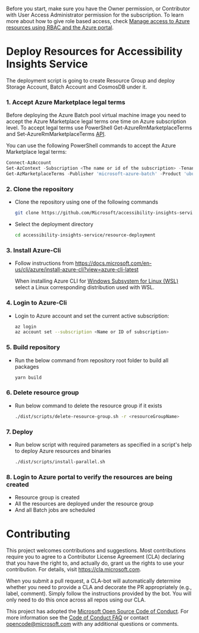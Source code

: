 <!--
Copyright (c) Microsoft Corporation. All rights reserved.
Licensed under the MIT License.
-->

Before you start, make sure you have the Owner permission, or Contributor with User Access Administrator permission for the subscription. To learn more about how to give role based access, check [Manage access to Azure resources using RBAC and the Azure portal](https://docs.microsoft.com/en-us/azure/role-based-access-control/role-assignments-portal).

# Deploy Resources for Accessibility Insights Service

The deployment script is going to create Resource Group and deploy Storage Account, Batch Account and CosmosDB under it.

### 1. Accept Azure Marketplace legal terms

Before deploying the Azure Batch pool virtual machine image you need to accept the Azure Marketplace legal terms one time on Azure subscription level. To accept legal terms use PowerShell Get-AzureRmMarketplaceTerms and Set-AzureRmMarketplaceTerms [API](https://go.microsoft.com/fwlink/?linkid=862451).

You can use the following PowerShell commands to accept the Azure Marketplace legal terms:

```PowerShell
Connect-AzAccount
Set-AzContext -Subscription <The name or id of the subscription> -Tenant <Tenant name or ID>
Get-AzMarketplaceTerms -Publisher 'microsoft-azure-batch' -Product 'ubuntu-server-container' -Name '16-04-lts' | Set-AzMarketplaceTerms -Accept
```

### 2. Clone the repository

-   Clone the repository using one of the following commands
    ```bash
    git clone https://github.com/Microsoft/accessibility-insights-service.git
    ```
-   Select the deployment directory
    ```bash
    cd accessibility-insights-service/resource-deployment
    ```

### 3. Install Azure-Cli

-   Follow instructions from https://docs.microsoft.com/en-us/cli/azure/install-azure-cli?view=azure-cli-latest

    When installing Azure CLI for [Windows Subsystem for Linux (WSL)](https://docs.microsoft.com/en-us/windows/wsl/about) select a Linux corresponding distribution used with WSL.

### 4. Login to Azure-Cli

-   Login to Azure account and set the current active subscription:

    ```bash
    az login
    az account set --subscription <Name or ID of subscription>
    ```

### 5. Build repository

-   Run the below command from repository root folder to build all packages

    ```bash
    yarn build
    ```

### 6. Delete resource group

-   Run below command to delete the resource group if it exists

    ```bash
    ./dist/scripts/delete-resource-group.sh -r <resourceGroupName>
    ```

### 7. Deploy

-   Run below script with required parameters as specified in a script's help to deploy Azure resources and binaries

    ```bash
    ./dist/scripts/install-parallel.sh
    ```

### 8. Login to Azure portal to verify the resources are being created

-   Resource group is created
-   All the resources are deployed under the resource group
-   And all Batch jobs are scheduled

# Contributing

This project welcomes contributions and suggestions. Most contributions require you to agree to a
Contributor License Agreement (CLA) declaring that you have the right to, and actually do, grant us
the rights to use your contribution. For details, visit https://cla.microsoft.com.

When you submit a pull request, a CLA-bot will automatically determine whether you need to provide
a CLA and decorate the PR appropriately (e.g., label, comment). Simply follow the instructions
provided by the bot. You will only need to do this once across all repos using our CLA.

This project has adopted the [Microsoft Open Source Code of Conduct](https://opensource.microsoft.com/codeofconduct/).
For more information see the [Code of Conduct FAQ](https://opensource.microsoft.com/codeofconduct/faq/) or
contact [opencode@microsoft.com](mailto:opencode@microsoft.com) with any additional questions or comments.
